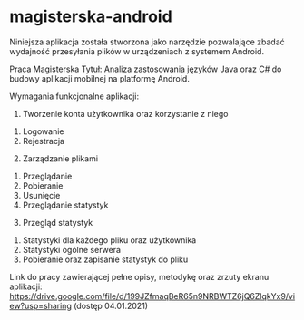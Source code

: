 # magisterska-android

Niniejsza aplikacja została stworzona jako narzędzie pozwalające zbadać wydajność przesyłania plików w urządzeniach z systemem Android.

Praca Magisterska
Tytuł:
Analiza zastosowania języków Java oraz C# do budowy aplikacji mobilnej na platformę Android.

Wymagania funkcjonalne aplikacji:
1. Tworzenie konta użytkownika oraz korzystanie z niego
  1) Logowanie
  2) Rejestracja
2. Zarządzanie plikami
  1) Przeglądanie
  2) Pobieranie
  3) Usunięcie
  4) Przeglądanie statystyk
3. Przegląd statystyk
  1) Statystyki dla każdego pliku oraz użytkownika
  2) Statystyki ogólne serwera
  3) Pobieranie oraz zapisanie statystyk do pliku
  
  Link do pracy zawierającej pełne opisy, metodykę oraz zrzuty ekranu aplikacji:
  https://drive.google.com/file/d/199JZfmaqBeR65n9NRBWTZ6jQ6ZlqkYx9/view?usp=sharing (dostęp 04.01.2021)
